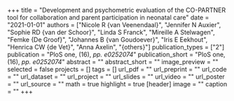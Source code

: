 +++
title = "Development and psychometric evaluation of the CO-PARTNER tool for collaboration and parent participation in neonatal care"
date = "2021-01-01"
authors = ["Nicole R {van Veenendaal}", "Jennifer N Auxier", "Sophie RD {van der Schoor}", "Linda S Franck", "Mireille A Stelwagen", "Femke {De Groof}", "Johannes B {van Goudoever}", "Iris E Eekhout", "Henrica CW {de Vet}", "Anna Axelin", "{others}"]
publication_types = ["2"]
publication = "PloS one, (16), _pp. e0252074_"
publication_short = "PloS one, (16), _pp. e0252074_"
abstract = ""
abstract_short = ""
image_preview = ""
selected = false
projects = []
tags = []
url_pdf = ""
url_preprint = ""
url_code = ""
url_dataset = ""
url_project = ""
url_slides = ""
url_video = ""
url_poster = ""
url_source = ""
math = true
highlight = true
[header]
image = ""
caption = ""
+++
